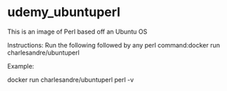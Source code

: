 # udemy_ubuntuperl
This is an image of Perl based off an Ubuntu OS

Instructions: Run the following followed by any perl command:docker run charlesandre/ubuntuperl 

Example:

docker run charlesandre/ubuntuperl perl -v
